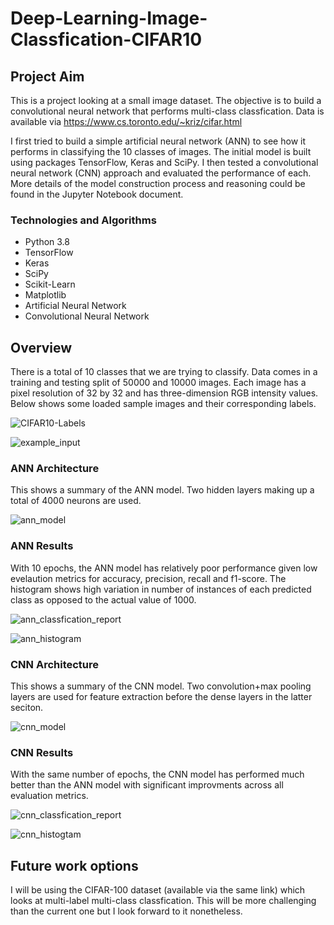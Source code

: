 # Deep-Learning-Image-Classfication-CIFAR10

## Project Aim

This is a project looking at a small image dataset. The objective is to build a convolutional neural network that performs multi-class classfication. Data is available via https://www.cs.toronto.edu/~kriz/cifar.html

I first tried to build a simple artificial neural network (ANN) to see how it performs in classifying the 10 classes of images. The initial model is built using packages TensorFlow, Keras and SciPy. I then tested a convolutional neural network (CNN) approach and evaluated the performance of each. More details of the model construction process and reasoning could be found in the Jupyter Notebook document.

### Technologies and Algorithms
* Python 3.8
* TensorFlow
* Keras
* SciPy
* Scikit-Learn
* Matplotlib
* Artificial Neural Network
* Convolutional Neural Network

## Overview
There is a total of 10 classes that we are trying to classify. Data comes in a training and testing split of 50000 and 10000 images. Each image has a pixel resolution of 32 by 32 and has three-dimension RGB intensity values. Below shows some loaded sample images and their corresponding labels.

![CIFAR10-Labels](https://user-images.githubusercontent.com/91271318/142672016-25ba4760-253c-492b-b611-e51fd563ccac.png)

![example_input](https://user-images.githubusercontent.com/91271318/142671431-30f8f2b2-6f73-4b95-8d2e-3d6c24f34c16.png)

### ANN Architecture
This shows a summary of the ANN model. Two hidden layers making up a total of 4000 neurons are used.

![ann_model](https://user-images.githubusercontent.com/91271318/142672384-7959aad7-5a24-47d5-b5a6-6b409b9caad3.png)

### ANN Results
With 10 epochs, the ANN model has relatively poor performance given low evelaution metrics for accuracy, precision, recall and f1-score. The histogram shows high variation in number of instances of each predicted class as opposed to the actual value of 1000.

![ann_classfication_report](https://user-images.githubusercontent.com/91271318/142672411-2831598f-ad24-479e-920b-2fb4eba27ae5.png)

![ann_histogram](https://user-images.githubusercontent.com/91271318/142672417-4bf7c4c4-a4ac-4fd5-be51-eda141c08513.png)


### CNN Architecture
This shows a summary of the CNN model. Two convolution+max pooling layers are used for feature extraction before the dense layers in the latter seciton.

![cnn_model](https://user-images.githubusercontent.com/91271318/142672427-a4428181-f38a-4f91-8054-a6e9c77838b7.png)

### CNN Results
With the same number of epochs, the CNN model has performed much better than the ANN model with significant improvments across all evaluation metrics.

![cnn_classfication_report](https://user-images.githubusercontent.com/91271318/142672441-79d7f551-8a96-42c4-8ea7-815d3d5749bf.png)

![cnn_histogtam](https://user-images.githubusercontent.com/91271318/142672443-921f584b-338f-406a-8b44-34d8f961b5f0.png)

## Future work options
I will be using the CIFAR-100 dataset (available via the same link) which looks at multi-label multi-class classfication. This will be more challenging than the current one but I look forward to it nonetheless.
